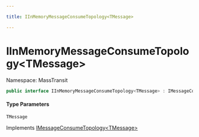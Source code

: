 ```yaml
---

title: IInMemoryMessageConsumeTopology<TMessage>

---
```


# IInMemoryMessageConsumeTopology\<TMessage\>

Namespace: MassTransit

```csharp
public interface IInMemoryMessageConsumeTopology<TMessage> : IMessageConsumeTopology<TMessage>
```

#### Type Parameters

`TMessage`<br/>

Implements [IMessageConsumeTopology\<TMessage\>](../../masstransit-abstractions/masstransit/imessageconsumetopology-1)
